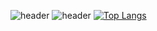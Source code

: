 ![header](https://capsule-render.vercel.app/api?type=Waving)
![header](https://capsule-render.vercel.app/api?text=Hello%World!)
[![Top Langs](https://github-readme-stats.vercel.app/api/top-langs/?username=kirito2056&layout=compact)](https://github.com/kirito2056/github-readme-stats)
